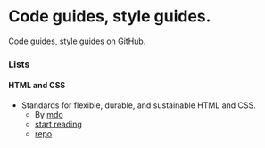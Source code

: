 # Code guides, style guides.

Code guides, style guides on GitHub.

### Lists

#### HTML and CSS

* Standards for flexible, durable, and sustainable HTML and CSS.
  - By [mdo](https://github.com/mdo)
  - [start reading](http://mdo.github.io/code-guide)
  - [repo](https://github.com/mdo/code-guide)

